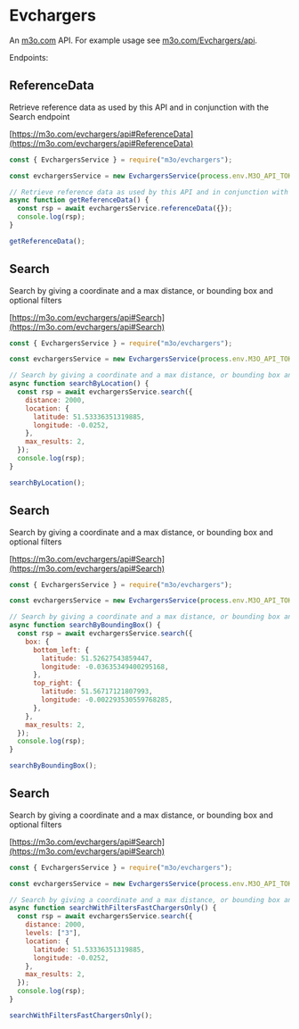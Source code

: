 # Evchargers

An [m3o.com](https://m3o.com) API. For example usage see [m3o.com/Evchargers/api](https://m3o.com/Evchargers/api).

Endpoints:

## ReferenceData

Retrieve reference data as used by this API and in conjunction with the Search endpoint

[https://m3o.com/evchargers/api#ReferenceData](https://m3o.com/evchargers/api#ReferenceData)

```js
const { EvchargersService } = require("m3o/evchargers");

const evchargersService = new EvchargersService(process.env.M3O_API_TOKEN);

// Retrieve reference data as used by this API and in conjunction with the Search endpoint
async function getReferenceData() {
  const rsp = await evchargersService.referenceData({});
  console.log(rsp);
}

getReferenceData();
```

## Search

Search by giving a coordinate and a max distance, or bounding box and optional filters

[https://m3o.com/evchargers/api#Search](https://m3o.com/evchargers/api#Search)

```js
const { EvchargersService } = require("m3o/evchargers");

const evchargersService = new EvchargersService(process.env.M3O_API_TOKEN);

// Search by giving a coordinate and a max distance, or bounding box and optional filters
async function searchByLocation() {
  const rsp = await evchargersService.search({
    distance: 2000,
    location: {
      latitude: 51.53336351319885,
      longitude: -0.0252,
    },
    max_results: 2,
  });
  console.log(rsp);
}

searchByLocation();
```

## Search

Search by giving a coordinate and a max distance, or bounding box and optional filters

[https://m3o.com/evchargers/api#Search](https://m3o.com/evchargers/api#Search)

```js
const { EvchargersService } = require("m3o/evchargers");

const evchargersService = new EvchargersService(process.env.M3O_API_TOKEN);

// Search by giving a coordinate and a max distance, or bounding box and optional filters
async function searchByBoundingBox() {
  const rsp = await evchargersService.search({
    box: {
      bottom_left: {
        latitude: 51.52627543859447,
        longitude: -0.03635349400295168,
      },
      top_right: {
        latitude: 51.56717121807993,
        longitude: -0.002293530559768285,
      },
    },
    max_results: 2,
  });
  console.log(rsp);
}

searchByBoundingBox();
```

## Search

Search by giving a coordinate and a max distance, or bounding box and optional filters

[https://m3o.com/evchargers/api#Search](https://m3o.com/evchargers/api#Search)

```js
const { EvchargersService } = require("m3o/evchargers");

const evchargersService = new EvchargersService(process.env.M3O_API_TOKEN);

// Search by giving a coordinate and a max distance, or bounding box and optional filters
async function searchWithFiltersFastChargersOnly() {
  const rsp = await evchargersService.search({
    distance: 2000,
    levels: ["3"],
    location: {
      latitude: 51.53336351319885,
      longitude: -0.0252,
    },
    max_results: 2,
  });
  console.log(rsp);
}

searchWithFiltersFastChargersOnly();
```
